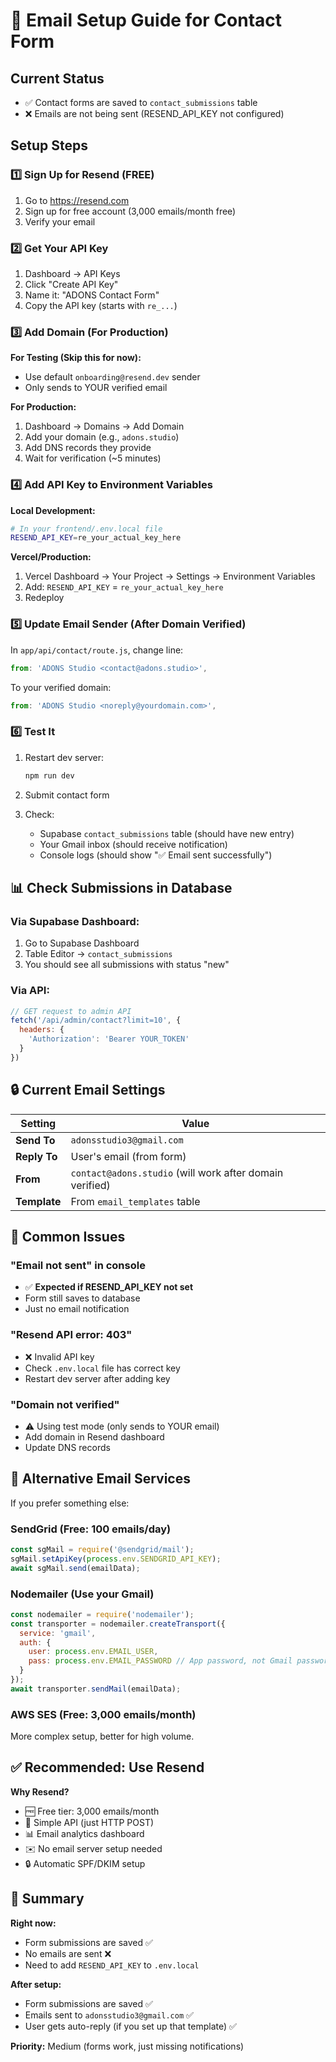# 📧 Email Setup Guide for Contact Form

## Current Status
- ✅ Contact forms are saved to `contact_submissions` table
- ❌ Emails are not being sent (RESEND_API_KEY not configured)

## Setup Steps

### 1️⃣ Sign Up for Resend (FREE)

1. Go to https://resend.com
2. Sign up for free account (3,000 emails/month free)
3. Verify your email

### 2️⃣ Get Your API Key

1. Dashboard → API Keys
2. Click "Create API Key"
3. Name it: "ADONS Contact Form"
4. Copy the API key (starts with `re_...`)

### 3️⃣ Add Domain (For Production)

**For Testing (Skip this for now):**
- Use default `onboarding@resend.dev` sender
- Only sends to YOUR verified email

**For Production:**
1. Dashboard → Domains → Add Domain
2. Add your domain (e.g., `adons.studio`)
3. Add DNS records they provide
4. Wait for verification (~5 minutes)

### 4️⃣ Add API Key to Environment Variables

**Local Development:**
```bash
# In your frontend/.env.local file
RESEND_API_KEY=re_your_actual_key_here
```

**Vercel/Production:**
1. Vercel Dashboard → Your Project → Settings → Environment Variables
2. Add: `RESEND_API_KEY` = `re_your_actual_key_here`
3. Redeploy

### 5️⃣ Update Email Sender (After Domain Verified)

In `app/api/contact/route.js`, change line:
```javascript
from: 'ADONS Studio <contact@adons.studio>',
```

To your verified domain:
```javascript
from: 'ADONS Studio <noreply@yourdomain.com>',
```

### 6️⃣ Test It

1. Restart dev server:
   ```bash
   npm run dev
   ```

2. Submit contact form

3. Check:
   - Supabase `contact_submissions` table (should have new entry)
   - Your Gmail inbox (should receive notification)
   - Console logs (should show "✅ Email sent successfully")

## 📊 Check Submissions in Database

### Via Supabase Dashboard:
1. Go to Supabase Dashboard
2. Table Editor → `contact_submissions`
3. You should see all submissions with status "new"

### Via API:
```javascript
// GET request to admin API
fetch('/api/admin/contact?limit=10', {
  headers: {
    'Authorization': 'Bearer YOUR_TOKEN'
  }
})
```

## 🔒 Current Email Settings

| Setting | Value |
|---------|-------|
| **Send To** | `adonsstudio3@gmail.com` |
| **Reply To** | User's email (from form) |
| **From** | `contact@adons.studio` (will work after domain verified) |
| **Template** | From `email_templates` table |

## 🚨 Common Issues

### "Email not sent" in console
- ✅ **Expected if RESEND_API_KEY not set**
- Form still saves to database
- Just no email notification

### "Resend API error: 403"
- ❌ Invalid API key
- Check `.env.local` file has correct key
- Restart dev server after adding key

### "Domain not verified"
- ⚠️ Using test mode (only sends to YOUR email)
- Add domain in Resend dashboard
- Update DNS records

## 📧 Alternative Email Services

If you prefer something else:

### SendGrid (Free: 100 emails/day)
```javascript
const sgMail = require('@sendgrid/mail');
sgMail.setApiKey(process.env.SENDGRID_API_KEY);
await sgMail.send(emailData);
```

### Nodemailer (Use your Gmail)
```javascript
const nodemailer = require('nodemailer');
const transporter = nodemailer.createTransport({
  service: 'gmail',
  auth: {
    user: process.env.EMAIL_USER,
    pass: process.env.EMAIL_PASSWORD // App password, not Gmail password
  }
});
await transporter.sendMail(emailData);
```

### AWS SES (Free: 3,000 emails/month)
More complex setup, better for high volume.

## ✅ Recommended: Use Resend

**Why Resend?**
- 🆓 Free tier: 3,000 emails/month
- 🚀 Simple API (just HTTP POST)
- 📊 Email analytics dashboard
- ✉️ No email server setup needed
- 🔒 Automatic SPF/DKIM setup

## 🎯 Summary

**Right now:**
- Form submissions are saved ✅
- No emails are sent ❌
- Need to add `RESEND_API_KEY` to `.env.local`

**After setup:**
- Form submissions are saved ✅
- Emails sent to `adonsstudio3@gmail.com` ✅
- User gets auto-reply (if you set up that template) ✅

**Priority:** Medium (forms work, just missing notifications)
